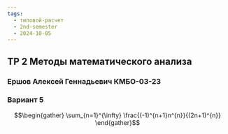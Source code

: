 ```yaml
---
tags:
  - типовой-расчет
  - 2nd-semester
  - 2024-10-05
---
```


## ТР 2 Методы математического анализа

### Ершов Алексей Геннадьевич КМБО-03-23

### Вариант 5

$$\begin{gather}
\sum_{n=1}^{\infty} \frac{(-1)^{n+1}n^{n}}{(2n+1)^{n}}
\end{gather}$$

